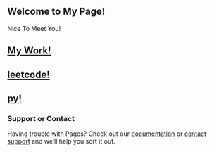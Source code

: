 ﻿## Welcome to My Page!
   Nice To Meet You!

## [My Work!](https://github.com/huakaiwuxv/huakaiwuxv.github.io/tree/master/acm/acmti.md)
## [leetcode!](https://github.com/huakaiwuxv/huakaiwuxv.github.io/tree/master/leetcode/leetcode.md)
## [py!](https://github.com/huakaiwuxv/huakaiwuxv.github.io/tree/master/py/py.md)
### Support or Contact

Having trouble with Pages? Check out our [documentation](https://help.github.com/categories/github-pages-basics/) or [contact support](https://github.com/contact) and we’ll help you sort it out.
